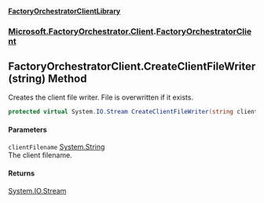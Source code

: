 #### [FactoryOrchestratorClientLibrary](./FactoryOrchestratorClientLibrary.md 'FactoryOrchestratorClientLibrary')
### [Microsoft.FactoryOrchestrator.Client](./Microsoft-FactoryOrchestrator-Client.md 'Microsoft.FactoryOrchestrator.Client').[FactoryOrchestratorClient](./Microsoft-FactoryOrchestrator-Client-FactoryOrchestratorClient.md 'Microsoft.FactoryOrchestrator.Client.FactoryOrchestratorClient')
## FactoryOrchestratorClient.CreateClientFileWriter(string) Method
Creates the client file writer. File is overwritten if it exists.  
```csharp
protected virtual System.IO.Stream CreateClientFileWriter(string clientFilename);
```
#### Parameters
<a name='Microsoft-FactoryOrchestrator-Client-FactoryOrchestratorClient-CreateClientFileWriter(string)-clientFilename'></a>
`clientFilename` [System.String](https://docs.microsoft.com/en-us/dotnet/api/System.String 'System.String')  
The client filename.  
  
#### Returns
[System.IO.Stream](https://docs.microsoft.com/en-us/dotnet/api/System.IO.Stream 'System.IO.Stream')  
  
